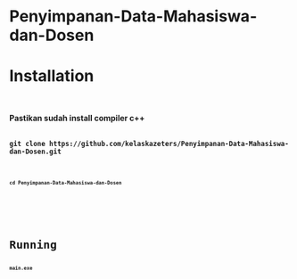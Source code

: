 # Penyimpanan-Data-Mahasiswa-dan-Dosen
<h1>Installation</h1>
<br>
<p><b>Pastikan sudah install compiler c++<b></p>
<br>
<code>git clone https://github.com/kelaskazeters/Penyimpanan-Data-Mahasiswa-dan-Dosen.git<code>
<br>
<br>
<code>cd Penyimpanan-Data-Mahasiswa-dan-Dosen</code>
<br>
<br>
<br>
<h1>Running</h1>
<code>main.exe</code>
